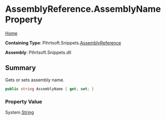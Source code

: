 <a name="_top"></a>

# AssemblyReference\.AssemblyName Property

[Home](../../../../README.md#_top)

**Containing Type**: Pihrtsoft\.Snippets\.[AssemblyReference](../README.md#_top)

**Assembly**: Pihrtsoft\.Snippets\.dll

## Summary

Gets or sets assembly name\.

```csharp
public string AssemblyName { get; set; }
```

### Property Value

System\.[String](https://docs.microsoft.com/en-us/dotnet/api/system.string)

